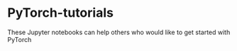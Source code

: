 # PyTorch-tutorials
These Jupyter notebooks can help others who would like to get started with PyTorch
